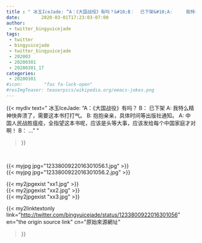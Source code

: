 ```yaml
---
title : " 冰玉IceJade: “A：《大国战役》有吗？&#10;B：  已下架&#10;A:     我特么精神快奔溃了，需要这本书打打气。&#10;B:      抱抱亲亲，具体时间等出版社通知。&#10;A:     中国人民战胜瘟疫，全指望这本书呢，应该是头等大事，应该发给每个中国家庭才对啊！&#10;B：   ...”  "
date:        2020-03-01T17:23:03-07:00
author:
 - twitter_bingyuicejade
tags:
 - twitter
 - bingyuicejade
 - twitter_bingyuicejade
 - 202003
 - 20200301
 - 20200301_17
categories:
 - 20200301
#icon:        "fas fa-lock-open"
#resImgTeaser: teaserpics/wikipedia.org/emacs-jokes.png
---
```


{{< mydiv text=" 冰玉IceJade: “A：《大国战役》有吗？&#10;B：  已下架&#10;A:     我特么精神快奔溃了，需要这本书打打气。&#10;B:      抱抱亲亲，具体时间等出版社通知。&#10;A:     中国人民战胜瘟疫，全指望这本书呢，应该是头等大事，应该发给每个中国家庭才对啊！&#10;B：   ...”  "
>}}
<br>


 {{< myjpg jpg="1233800922016301056.1.jpg" >}}<br>  {{< myjpg jpg="1233800922016301056.2.jpg" >}}<br> 

{{< my2jpgexist "xx1.jpg" >}}<br>
{{< my2jpgexist "xx2.jpg" >}}<br>
{{< my2jpgexist "xx3.jpg" >}}<br>


{{< my2linktextonly link="http://twitter.com/bingyuicejade/status/1233800922016301056"
en="the origin source link" cn="原始來源網址"
>}}


<br>

